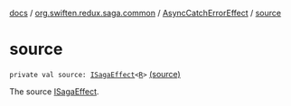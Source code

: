 [docs](../../index.md) / [org.swiften.redux.saga.common](../index.md) / [AsyncCatchErrorEffect](index.md) / [source](./source.md)

# source

`private val source: `[`ISagaEffect`](../-i-saga-effect.md)`<`[`R`](index.md#R)`>` [(source)](https://github.com/protoman92/KotlinRedux/tree/master/common/common-saga/src/main/kotlin/org/swiften/redux/saga/common/CatchErrorEffect.kt#L45)

The source [ISagaEffect](../-i-saga-effect.md).

